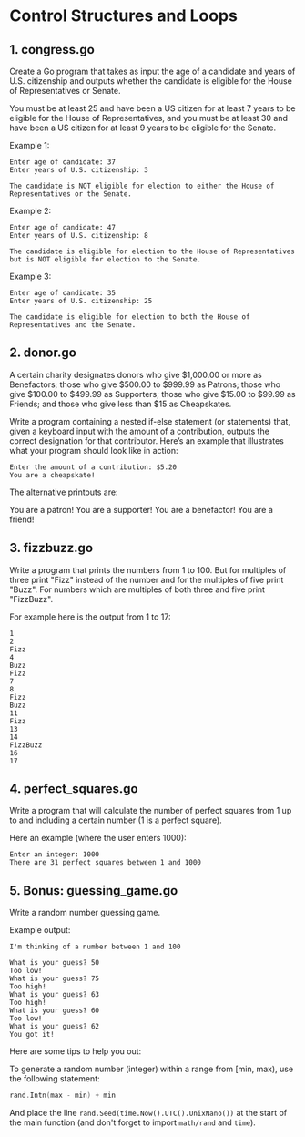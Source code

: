 # Control Structures and Loops

## 1. congress.go

Create a Go program that takes as input the age of a candidate and years of U.S. citizenship and outputs whether the candidate is eligible for the House of Representatives or Senate. 

You must be at least 25 and have been a US citizen for at least 7 years to be eligible for the House of Representatives, and you must be at least 30 and have been a US citizen for at least 9 years to be eligible for the Senate.

Example 1:

```
Enter age of candidate: 37
Enter years of U.S. citizenship: 3
 
The candidate is NOT eligible for election to either the House of Representatives or the Senate.
```

Example 2: 
 
```
Enter age of candidate: 47
Enter years of U.S. citizenship: 8
 
The candidate is eligible for election to the House of Representatives but is NOT eligible for election to the Senate.
```

Example 3: 
 
```
Enter age of candidate: 35
Enter years of U.S. citizenship: 25
 
The candidate is eligible for election to both the House of Representatives and the Senate.
```

## 2. donor.go

A certain charity designates donors who give $1,000.00 or more as Benefactors; those who give $500.00 to $999.99 as Patrons; those who give $100.00 to $499.99 as Supporters; those who give $15.00 to $99.99 as Friends; and those who give less than $15 as Cheapskates.  
 
Write a program containing a nested if-else statement (or statements) that, given a keyboard input with the amount of a contribution, outputs the correct designation for that contributor. Here’s an example that illustrates what your program should look like in action: 

```
Enter the amount of a contribution: $5.20
You are a cheapskate!
```
 
The alternative printouts are: 

You are a patron!
You are a supporter!
You are a benefactor!
You are a friend!

## 3. fizzbuzz.go

Write a program that prints the numbers from 1 to 100. But for multiples of three print "Fizz" instead of the number and for the multiples of five print "Buzz". For numbers which are multiples of both three and five print "FizzBuzz".

For example here is the output from 1 to 17:

```
1
2
Fizz
4
Buzz
Fizz
7
8
Fizz
Buzz
11
Fizz
13
14
FizzBuzz
16
17
```

## 4. perfect_squares.go

Write a program that will calculate the number of perfect squares from 1 up to and including a certain number (1 is a perfect square).

Here an example (where the user enters 1000):

```
Enter an integer: 1000
There are 31 perfect squares between 1 and 1000
```

## 5. Bonus: guessing_game.go

Write a random number guessing game.

Example output:

```
I'm thinking of a number between 1 and 100

What is your guess? 50
Too low!
What is your guess? 75
Too high!
What is your guess? 63
Too high!
What is your guess? 60
Too low!
What is your guess? 62
You got it!
```

Here are some tips to help you out:

To generate a random number (integer) within a range from [min, max), use the following statement:

```go
rand.Intn(max - min) + min
```

And place the line `rand.Seed(time.Now().UTC().UnixNano())` at the start of the main function
(and don't forget to import `math/rand` and `time`).
